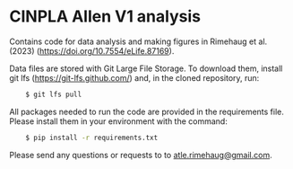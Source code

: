 # CINPLA Allen V1 analysis

Contains code for data analysis and making figures in Rimehaug et al. (2023) (https://doi.org/10.7554/eLife.87169).

Data files are stored with Git Large File Storage. To download them, install git lfs (https://git-lfs.github.com/) and, in the cloned repository, run:

```bash
    $ git lfs pull
```

All packages needed to run the code are provided in the requirements file. Please install them in your environment with the command:

```bash
    $ pip install -r requirements.txt
```

Please send any questions or requests to to atle.rimehaug@gmail.com.
